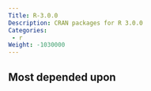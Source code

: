 ```yaml
---
Title: R-3.0.0
Description: CRAN packages for R 3.0.0
Categories:
 - r
Weight: -1030000
---
```


## Most depended upon

<!-- top-depended-upon-begin -->
<!-- top-depended-upon-end -->

